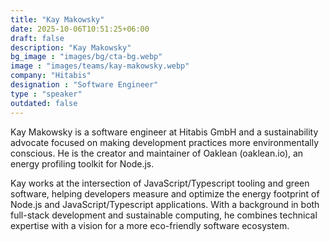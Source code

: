 ```yaml
---
title: "Kay Makowsky"
date: 2025-10-06T10:51:25+06:00
draft: false
description: "Kay Makowsky"
bg_image : "images/bg/cta-bg.webp"
image : "images/teams/kay-makowsky.webp"
company: "Hitabis"
designation : "Software Engineer"
type : "speaker"
outdated: false
---
```


Kay Makowsky is a software engineer at Hitabis GmbH and a sustainability advocate focused on making development practices more environmentally conscious. He is the creator and maintainer of Oaklean (oaklean.io), an energy profiling toolkit for Node.js.

Kay works at the intersection of JavaScript/Typescript tooling and green software, helping developers measure and optimize the energy footprint of Node.js and JavaScript/Typescript applications. With a background in both full-stack development and sustainable computing, he combines technical expertise with a vision for a more eco-friendly software ecosystem.
